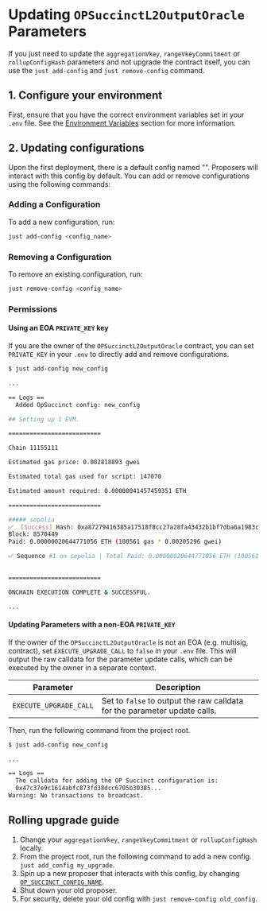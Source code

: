# Updating `OPSuccinctL2OutputOracle` Parameters

If you just need to update the `aggregationVkey`, `rangeVkeyCommitment` or `rollupConfigHash` parameters and not upgrade the contract itself, you can use the `just add-config` and `just remove-config` command.

## 1. Configure your environment

First, ensure that you have the correct environment variables set in your `.env` file. See the [Environment Variables](./environment.md) section for more information.

## 2. Updating configurations

Upon the first deployment, there is a default config named "". Proposers will interact with this config by default. You can add or remove configurations using the following commands:

### Adding a Configuration

To add a new configuration, run:

```bash
just add-config <config_name>
```

### Removing a Configuration

To remove an existing configuration, run:

```bash
just remove-config <config_name>
```

### Permissions

#### Using an EOA `PRIVATE_KEY` key

If you are the owner of the `OPSuccinctL2OutputOracle` contract, you can set `PRIVATE_KEY` in your `.env` to directly add and remove configurations.

```bash
$ just add-config new_config

...

== Logs ==
  Added OpSuccinct config: new_config

## Setting up 1 EVM.

==========================

Chain 11155111

Estimated gas price: 0.002818893 gwei

Estimated total gas used for script: 147070

Estimated amount required: 0.00000041457459351 ETH

==========================

##### sepolia
✅  [Success] Hash: 0xa87279416385a17518f8cc27a28fa43432b1bf7dba6a1983cdf5146220a4ec7a
Block: 8570449
Paid: 0.00000020644771056 ETH (100561 gas * 0.00205296 gwei)

✅ Sequence #1 on sepolia | Total Paid: 0.00000020644771056 ETH (100561 gas * avg 0.00205296 gwei)
                                                                                                                        

==========================

ONCHAIN EXECUTION COMPLETE & SUCCESSFUL.

...

```

#### Updating Parameters with a non-EOA `PRIVATE_KEY`

If the owner of the `OPSuccinctL2OutputOracle` is not an EOA (e.g. multisig, contract), set `EXECUTE_UPGRADE_CALL` to `false` in your `.env` file. This will output the raw calldata for the parameter update calls, which can be executed by the owner in a separate context.

| Parameter | Description |
|-----------|-------------|
| `EXECUTE_UPGRADE_CALL` | Set to `false` to output the raw calldata for the parameter update calls. |

Then, run the following command from the project root.

```bash
$ just add-config new_config

...

== Logs ==
  The calldata for adding the OP Succinct configuration is:
  0x47c37e9c1614abfc873fd38dcc6705b30385...
Warning: No transactions to broadcast.
```

## Rolling upgrade guide

1. Change your `aggregationVkey`, `rangeVkeyCommitment` or `rollupConfigHash` locally.
2. From the project root, run the following command to add a new config. `just add_config my_upgrade`.
3. Spin up a new proposer that interacts with this config, by changing [`OP_SUCCINCT_CONFIG_NAME`](../proposer.md#optional-environment-variables).
4. Shut down your old proposer.
5. For security, delete your old config with `just remove-config old_config`.
